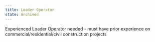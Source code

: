 ```yaml
---
title: Loader Operator
state: Archived
---
```

Experienced Loader Operator needed - must have prior experience on commercial/residential/civil construction projects